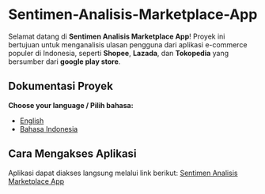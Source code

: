 # Sentimen-Analisis-Marketplace-App
Selamat datang di **Sentimen Analisis Marketplace App**! Proyek ini bertujuan untuk menganalisis ulasan pengguna dari aplikasi e-commerce populer di Indonesia, seperti **Shopee**, **Lazada**, dan **Tokopedia** yang bersumber dari **google play store**.


## Dokumentasi Proyek
**Choose your language / Pilih bahasa:**
- [English](README-en.md)
- [Bahasa Indonesia](README-id.md)

## Cara Mengakses Aplikasi
Aplikasi dapat diakses langsung melalui link berikut:
[Sentimen Analisis Marketplace App](https://marketplace-sentiment-apps.streamlit.app/)



